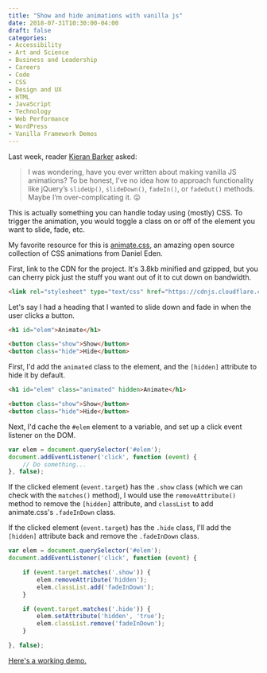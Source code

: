 ```yaml
---
title: "Show and hide animations with vanilla js"
date: 2018-07-31T10:30:00-04:00
draft: false
categories:
- Accessibility
- Art and Science
- Business and Leadership
- Careers
- Code
- CSS
- Design and UX
- HTML
- JavaScript
- Technology
- Web Performance
- WordPress
- Vanilla Framework Demos
---
```


Last week, reader [Kieran Barker](https://github.com/kieranbarker) asked:

> I was wondering, have you ever written about making vanilla JS animations? To be honest, I’ve no idea how to approach functionality like jQuery’s `slideUp()`, `slideDown()`, `fadeIn()`, or `fadeOut()` methods. Maybe I’m over-complicating it. 😛

This is actually something you can handle today using (mostly) CSS. To trigger the animation, you would toggle a class on or off of the element you want to slide, fade, etc.

My favorite resource for this is [animate.css](https://github.com/daneden/animate.css), an amazing open source collection of CSS animations from Daniel Eden.

First, link to the CDN for the project. It's 3.8kb minified and gzipped, but you can cherry pick just the stuff you want out of it to cut down on bandwidth.

```html
<link rel="stylesheet" type="text/css" href="https://cdnjs.cloudflare.com/ajax/libs/animate.css/3.5.2/animate.min.css">
```

Let's say I had a heading that I wanted to slide down and fade in when the user clicks a button.

```html
<h1 id="elem">Animate</h1>

<button class="show">Show</button>
<button class="hide">Hide</button>
```

First, I'd add the `animated` class to the element, and the `[hidden]` attribute to hide it by default.

```html
<h1 id="elem" class="animated" hidden>Animate</h1>

<button class="show">Show</button>
<button class="hide">Hide</button>
```

Next, I'd cache the `#elem` element to a variable, and set up a click event listener on the DOM.

```js
var elem = document.querySelector('#elem');
document.addEventListener('click', function (event) {
	// Do something...
}, false);
```

If the clicked element (`event.target`) has the `.show` class (which we can check with the `matches()` method), I would use the `removeAttribute()` method to remove the `[hidden]` attribute, and `classList` to add animate.css's `.fadeInDown` class.

If the clicked element (`event.target`) has the `.hide` class, I'll add the `[hidden]` attribute back and remove the `.fadeInDown` class.

```js
var elem = document.querySelector('#elem');
document.addEventListener('click', function (event) {

	if (event.target.matches('.show')) {
		elem.removeAttribute('hidden');
		elem.classList.add('fadeInDown');
	}

	if (event.target.matches('.hide')) {
		elem.setAttribute('hidden', 'true');
		elem.classList.remove('fadeInDown');
	}

}, false);
```

[Here's a working demo.](https://codepen.io/cferdinandi/pen/PBQmdM)

<p data-height="265" data-theme-id="light" data-slug-hash="PBQmdM" data-default-tab="js,result" data-user="cferdinandi" data-pen-title="CSS + Vanilla JS Animations" class="codepen"></p>
<script async src="https://static.codepen.io/assets/embed/ei.js"></script>